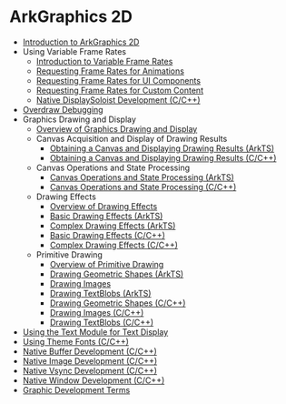 # ArkGraphics 2D

- [Introduction to ArkGraphics 2D](arkgraphics2D-introduction.md)
- Using Variable Frame Rates<!--displaysync-->
  - [Introduction to Variable Frame Rates](displaysync-overview.md)
  - [Requesting Frame Rates for Animations](displaysync-animation.md)
  - [Requesting Frame Rates for UI Components](displaysync-ui.md)
  - [Requesting Frame Rates for Custom Content](displaysync-xcomponent.md)
  - [Native DisplaySoloist Development (C/C++)](displaysoloist-native-guidelines.md)
- [Overdraw Debugging](overdraw-dfx-guidelines.md)
- Graphics Drawing and Display<!--graphic-drawing-->
  - [Overview of Graphics Drawing and Display](graphic-drawing-overview.md)
  - Canvas Acquisition and Display of Drawing Results<!--canvas-get-result-draw-->
    - [Obtaining a Canvas and Displaying Drawing Results (ArkTS)](canvas-get-result-draw-arkts.md)
    - [Obtaining a Canvas and Displaying Drawing Results (C/C++)](canvas-get-result-draw-c.md)
  - Canvas Operations and State Processing<!--canvas-operation-state-->
    - [Canvas Operations and State Processing (ArkTS)](canvas-operation-state-arkts.md)
    - [Canvas Operations and State Processing (C/C++)](canvas-operation-state-c.md)
  - Drawing Effects<!--drawing-effect-->
    - [Overview of Drawing Effects](drawing-effect-overview.md)
    - [Basic Drawing Effects (ArkTS)](basic-drawing-effect-arkts.md)
    - [Complex Drawing Effects (ArkTS)](complex-drawing-effect-arkts.md)
    - [Basic Drawing Effects (C/C++)](basic-drawing-effect-c.md)
    - [Complex Drawing Effects (C/C++)](complex-drawing-effect-c.md)
  - Primitive Drawing<!--primitive-drawing-->
    - [Overview of Primitive Drawing](primitive-drawing-overview.md)
    - [Drawing Geometric Shapes (ArkTS)](geometric-shape-drawing-arkts.md)
    - [Drawing Images](pixelmap-drawing-arkts.md)
    - [Drawing TextBlobs (ArkTS)](textblock-drawing-arkts.md)
    - [Drawing Geometric Shapes (C/C++)](geometric-shape-drawing-c.md)
    - [Drawing Images (C/C++)](pixelmap-drawing-c.md)
    - [Drawing TextBlobs (C/C++)](textblock-drawing-c.md)
- [Using the Text Module for Text Display](text-js-guidelines.md)
- [Using Theme Fonts (C/C++)](theme-font-c.md)
- [Native Buffer Development (C/C++)](native-buffer-guidelines.md)
- [Native Image Development (C/C++)](native-image-guidelines.md)
- [Native Vsync Development (C/C++)](native-vsync-guidelines.md)
- [Native Window Development (C/C++)](native-window-guidelines.md)
- [Graphic Development Terms](graphic-term.md)
